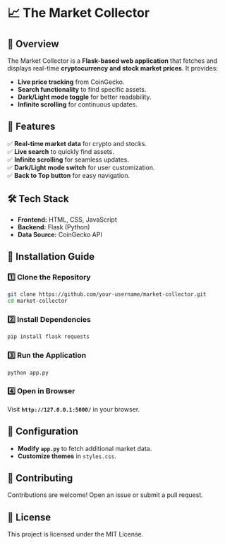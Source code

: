 # 📈 The Market Collector

## 🌟 Overview
The Market Collector is a **Flask-based web application** that fetches and displays real-time **cryptocurrency and stock market prices**. It provides:
- **Live price tracking** from CoinGecko.
- **Search functionality** to find specific assets.
- **Dark/Light mode toggle** for better readability.
- **Infinite scrolling** for continuous updates.

## 🚀 Features
✅ **Real-time market data** for crypto and stocks.  
✅ **Live search** to quickly find assets.  
✅ **Infinite scrolling** for seamless updates.  
✅ **Dark/Light mode switch** for user customization.  
✅ **Back to Top button** for easy navigation.  

## 🛠️ Tech Stack
- **Frontend:** HTML, CSS, JavaScript
- **Backend:** Flask (Python)
- **Data Source:** CoinGecko API

## 📜 Installation Guide
### 1️⃣ Clone the Repository
```sh
git clone https://github.com/your-username/market-collector.git
cd market-collector
```
### 2️⃣ Install Dependencies
```sh
pip install flask requests
```
### 3️⃣ Run the Application
```sh
python app.py
```
### 4️⃣ Open in Browser
Visit **`http://127.0.0.1:5000/`** in your browser.

## 📌 Configuration
- **Modify `app.py`** to fetch additional market data.
- **Customize themes** in `styles.css`.

## 🤝 Contributing
Contributions are welcome! Open an issue or submit a pull request.

## 📜 License
This project is licensed under the MIT License.